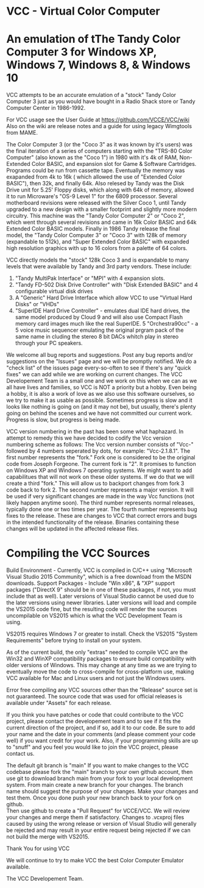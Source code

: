 # VCC - Virtual Color Computer
# An emulation of tThe Tandy Color Computer 3 for Windows XP, Windows 7, Windows 8, & Windows 10

VCC attempts to be an accurate emulation of a "stock" Tandy Color Computer 3 just 
as you would have bought in a Radio Shack store or Tandy Computer Center in 1986-1992. 

For VCC usage see the User Guide at <https://github.com/VCCE/VCC/wiki>  Also on the
wiki are release notes and a guide for using legacy Wimgtools from MAME.

The Color Computer 3 (or the "Coco 3" as it was known by it's users) was the final 
iteration of a series of computers starting with the "TRS-80 Color Computer" (also 
known as the "Coco 1") in 1980 with it's 4k of RAM, Non-Extended Color BASIC, and 
expansion slot for Game & Software Cartridges. Programs could be run from cassette tape.
Eventually the memory was exapanded from 4k to 16k ( which allowed the use of 
"Extended Color BASIC"), then 32k, and finally 64k. Also relesed by Tandy was the Disk 
Drive unit for 5.25' Floppy disks, which along with 64k of memory, allowed it to run 
Microware's "OS-9 Level 1" for the 6809 processor. Several motherboard revisions were 
released with the Silver Coco 1, until Tandy upgraded to a new design with a smaller 
footprint and slightly more modern circuitry. This machine was the "Tandy Color Computer 2"
or "Coco 2", which went through several revisions and came in 16k Color BASIC and 
64k Extended Color BASIC models. Finally in 1986 Tandy release the final model, the 
"Tandy Color Computer 3" or "Coco 3" with 128k of memory (expandable to 512k), 
and "Super Extended Color BASIC" with expanded high resolution graphics with up to 16 
colors from a palette of 64 colors.

VCC directly models the "stock" 128k Coco 3 and is expandable to many levels that were 
available by Tandy and 3rd party vendors. These include:

1. "Tandy MultiPak Interface" or "MPI" with 4 expansion slots.
2. "Tandy FD-502 Disk Drive Controller" with "Disk Extended BASIC" and 4 configurable virtual disk drives
3. A "Generic" Hard Drive Interface which allow VCC to use "Virtual Hard Disks" or "VHDs"
4. "SuperIDE Hard Drive Controller" - emulates dual IDE hard drives, the same model produced by Cloud 9 and will also use Compact Flash memory card images much like the real SuperIDE.
5 "Orchestra90cc" - a 5 voice music sequencer emulating the original prgram pack of the same name in cluding the stereo 8 bit DACs whitch play in stereo through your PC speakers.

We welcome all bug reports and suggestions. Post any bug reports and/or suggestions on the 
"Issues" page and we will be promptly notified. We do a "check list" of the issues page 
every-so-often to see if there's any "quick fixes" we can add while we are working on 
current changes. The VCC Developement Team is a small one and we work on this when we can 
as we all have lives and families, so VCC is NOT a priority but a hobby. Even being a hobby,
it is also a work of love as we also use this software ourselves, so we try to make it as 
usable as possible. Sometimes progress is slow and it looks like nothing is going on 
(and it may not be), but usually, there's plenty going on behind the scenes and we have 
not committed our current work. Progress is slow, but progress is being made.

VCC version numbering in the past has been some what haphazard. In attempt to remedy this 
we have decided to codify the Vcc version numbering scheme as follows: The Vcc version 
number consists of "Vcc-" followed by 4 numbers seperated by dots, for example: 
"Vcc-2.1.8.1". The first number represents the "fork." Fork one is considered to be 
the original code from Joseph Forgeone. The current fork is "2". It promises to function
on Windows XP and Windows 7 operating systems. We might want to add capabilitues that 
will not work on these older systems. If we do that we will create a third "fork." This 
will allow us to backport changes from fork 3 code back to fork 2. The second number 
represents a major version. It will be used if very significant changes are made in the 
way Vcc functions (not likely happen anytime soon). The third number represents normal 
releases, typically done one or two times per year. The fourth number represents bug 
fixes to the release. These are changes to VCC that correct errors and bugs in the 
intended functionality of the release. Binaries containing these changes will be updated 
in the affected release files.

# Compiling the VCC Sources
Build Environment - Currently, VCC is compiled in C/C++ using 
"Microsoft Visual Studio 2015 Community", which is a free download from the MSDN downloads.
Support Packages - Include "Win x86", & "XP" support packages ("DirectX 9" should be in one 
of these packages, if not, you must include that as well).  Later versions of Visual Studio
cannot be used due to the later versions using newer libraries. Later versions will 
load and compile the VS2015 code fine, but the resulting code will render the sources 
uncompilable on VS2015 which is what the VCC Development Team is using.

VS2015 requires Windows 7 or greater to install. Check the VS2015 "System Requirements" 
before trying to install on your system.

As of the current build, the only "extras" needed to compile VCC are the Win32 and WinXP 
compatibility packages to ensure build compatibility with older versions of Windows. This 
may change at any time as we are trying to eventually move the code to cross-compile 
for cross-platform use, making VCC available for Mac and Linux users and not just the 
Windows users.

Error free compiling any VCC sources other than the "Release" source set is not guaranteed.
The source code that was used for official releases is available under "Assets" for each release. 

If you think you have patches or code that could contribute to the VCC project, please 
contact the developement team and to see if it fits the current direction of the project, 
and if so, add it to our code. Be sure to add your name and the date in your comments 
(and please comment your code well) if you want credit for your work. Also, if your 
programming skills are up to "snuff" and you feel you would like to join the VCC project, 
please contact us.

The default git branch is "main"  If you want to make changes to the VCC codebase please
fork the "main" branch to your own github account, then use git to download branch main
from your fork to your local development system.  From main create a new branch for 
your changes. The branch name should suggest the purpose of your changes.  Make your
changes and test them.  Once you done push your new branch back to your fork on github.  
Then use github to create a "Pull Request" for VCCE/VCC.  We will review your changes and 
merge them if satisfactory.  Changes to .vcxproj files caused by using the wrong release
or version of Visual Studio will generally be rejected and may result in your entire 
request being rejected if we can not build the merge with VS2015. 

Thank You for using VCC

We will continue to try to make VCC the best Color Computer Emulator available.

The VCC Developement Team.
